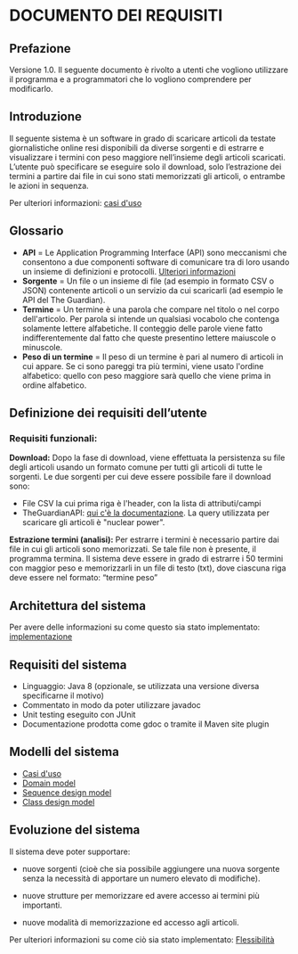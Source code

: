 # DOCUMENTO DEI REQUISITI

## Prefazione
Versione 1.0.
Il seguente documento è rivolto a utenti che vogliono utilizzare il programma e a
programmatori che lo vogliono comprendere per modificarlo.

## Introduzione
Il seguente sistema è un software in grado di scaricare articoli da testate giornalistiche 
online resi disponibili da diverse sorgenti e di estrarre e visualizzare i termini
con peso maggiore nell’insieme degli articoli scaricati.
L’utente può specificare se eseguire solo il download, solo l’estrazione dei termini a partire 
dai file in cui sono stati memorizzati gli articoli, o entrambe le azioni in sequenza.

Per ulteriori informazioni: [casi d'uso](casi_uso.html)

## Glossario
- **API** = Le Application Programming Interface (API) sono meccanismi che consentono a due componenti software
  di comunicare tra di loro usando un insieme di definizioni e protocolli. [Ulteriori informazioni](https://aws.amazon.com/it/what-is/api/)
- **Sorgente** = Un file o un insieme di file (ad esempio in formato CSV o JSON) contenente articoli o 
  un servizio da cui scaricarli (ad esempio le API del The Guardian).
- **Termine** = Un termine è una parola che compare nel titolo o nel corpo dell'articolo. Per parola si intende
  un qualsiasi vocabolo che contenga solamente lettere alfabetiche. Il conteggio delle parole viene fatto indifferentemente
  dal fatto che queste presentino lettere maiuscole o minuscole.
- **Peso di un termine** = Il peso di un termine è pari al numero di articoli in cui appare. 
  Se ci sono pareggi tra più termini, viene usato l'ordine alfabetico: quello con peso maggiore sarà quello
  che viene prima in ordine alfabetico.

## Definizione dei requisiti dell’utente
### Requisiti funzionali:
**Download:**
Dopo la fase di download, viene effettuata la persistenza su file degli articoli
usando un formato comune per tutti gli articoli di tutte le sorgenti.
Le due sorgenti per cui deve essere possibile fare il download sono:
- File CSV la cui prima riga è l'header, con la lista di attributi/campi
- TheGuardianAPI: [qui c'è la documentazione](https://open-platform.theguardian.com/documentation/).
  La query utilizzata per scaricare gli articoli è "nuclear power".

**Estrazione termini (analisi):**
Per estrarre i termini è necessario partire dai file in cui gli articoli sono memorizzati.
Se tale file non è presente, il programma termina.
Il sistema deve essere in grado di estrarre i 50 termini con maggior peso e memorizzarli in un file di
testo (txt), dove ciascuna riga deve essere nel formato:
“termine peso”

## Architettura del sistema
Per avere delle informazioni su come questo sia stato implementato: [implementazione](../implementazione/spiegazione.html)

## Requisiti del sistema
- Linguaggio: Java 8 (opzionale, se utilizzata una versione diversa specificarne il motivo)
- Commentato in modo da poter utilizzare javadoc
- Unit testing eseguito con JUnit
- Documentazione prodotta come gdoc o tramite il Maven site plugin

## Modelli del sistema
- [Casi d'uso](casi_uso.html)
- [Domain model](domain_model.html)
- [Sequence design model](design_seq_model.html)
- [Class design model](design_class_diagrams.html)

## Evoluzione del sistema
Il sistema deve poter supportare:

- nuove sorgenti (cioè che sia possibile aggiungere una nuova sorgente senza la necessità di apportare un numero elevato di modifiche).

- nuove strutture per memorizzare ed avere accesso ai termini più importanti.

- nuove modalità di memorizzazione ed accesso agli articoli.

Per ulteriori informazioni su come ciò sia stato implementato: [Flessibilità](../implementazione/flessibilita.html)